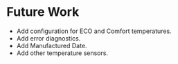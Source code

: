 # Future Work
- Add configuration for ECO and Comfort temperatures.
- Add error diagnostics.
- Add Manufactured Date.
- Add other temperature sensors.